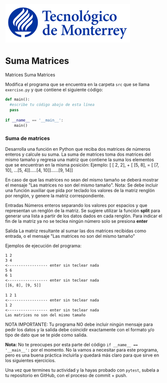 ![Tec de Monterrey](../../images/logotecmty.png)
# Suma Matrices
Matrices Suma Matrices

Modifica el programa que se encuentra en la carpeta `src` que se llama `exercise.py` y que contiene el siguiente código:

```python
def main():
  #escribe tu código abajo de esta línea
  pass

if __name__ == '__main__':
    main()
```

<h3>Suma de matrices</h3>
Desarrolla una función en Python que reciba dos matrices de números enteros y calcule su suma.
La suma de matrices toma dos matrices del mismo tamaño y regresa una matriz que contiene la suma los elementos que se encuentran en la misma posición:
Ejemplo:
 [ [ 2,   2], + [ [5,  8],  = [ [7, 10],
...[5,    4]].....[4, 10]]......[9, 14]]

En caso de que las matrices no sean del mismo tamaño se deberá mostrar el mensaje "Las matrices no son del mismo tamaño". 
Nota: Se debe incluir una función auxiliar que pida por teclado los valores de la matriz renglón por renglón, y genere la matriz correspondiente.

Entradas 
Números enteros separando los valores por espacios y que representan un renglón de la matriz.
Se sugiere utilizar la función <b>split</b> para generar una lista a partir de los datos dados en cada renglón. Para indicar el fin de la matriz ya no se teclea ningún número solo se presiona <b>enter</b>

Salida
La matriz resultante al sumar las dos matrices recibidas como entrada, o  el mensaje "Las matrices no son del mismo tamaño"

Ejemplos de ejecución del programa:
```
1 2
3 4
<------------------ enter sin teclear nada
5 6
6 1
<------------------ enter sin teclear nada
[[6, 8], [9, 5]]

1 2 1
<------------------ enter sin teclear nada
1 2
<------------------ enter sin teclear nada
Las matrices no son del mismo tamaño
```
NOTA IMPORTANTE: Tu programa NO debe incluir ningún mensaje para pedir los datos y la salida debe coincidir exactamente con el formato y/o tipo de dato que se te pide como salida.

**Nota:** No te preocupes por esta parte del código `if __name__ == '__main__':` por el momento. No la vamos a necesitar para este programa, pero es una buena práctica incluirla y quedará más claro para que sirve en los siguientes ejercicios.

Una vez que termines tu actividad y la hayas probado con `pytest`, subela a tu repositorio en GitHub, con el proceso de commit + push.
